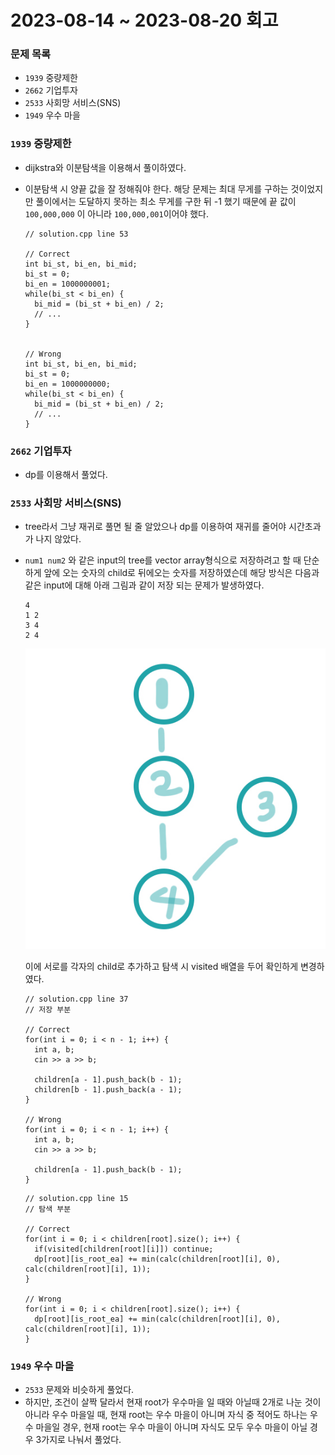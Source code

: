 # 2023-08-14 ~ 2023-08-20 회고

### 문제 목록

- `1939` 중량제한
- `2662` 기업투자
- `2533` 사회망 서비스(SNS)
- `1949` 우수 마을

### `1939` 중량제한

- dijkstra와 이분탐색을 이용해서 풀이하였다.
- 이분탐색 시 양끝 값을 잘 정해줘야 한다. 해당 문제는 최대 무게를 구하는 것이었지만 풀이에서는 도달하지 못하는 최소 무게를 구한 뒤 -1 했기 때문에 끝 값이 `100,000,000` 이 아니라 `100,000,001`이어야 했다.

  ```
  // solution.cpp line 53

  // Correct
  int bi_st, bi_en, bi_mid;
  bi_st = 0;
  bi_en = 1000000001;
  while(bi_st < bi_en) {
    bi_mid = (bi_st + bi_en) / 2;
    // ...
  }


  // Wrong
  int bi_st, bi_en, bi_mid;
  bi_st = 0;
  bi_en = 1000000000;
  while(bi_st < bi_en) {
    bi_mid = (bi_st + bi_en) / 2;
    // ...
  }
  ```

### `2662` 기업투자

- dp를 이용해서 풀었다.

### `2533` 사회망 서비스(SNS)

- tree라서 그냥 재귀로 풀면 될 줄 알았으나 dp를 이용하여 재귀를 줄어야 시간초과가 나지 않았다.
- `num1 num2` 와 같은 input의 tree를 vector array형식으로 저장하려고 할 때 단순하게 앞에 오는 숫자의 child로 뒤에오는 숫자를 저장하였슨데 해당 방식은 다음과 같은 input에 대해 아래 그림과 같이 저장 되는 문제가 발생하였다.

  ```
  4
  1 2
  3 4
  2 4
  ```

  ![잘못된 tree](./res/2533_01.jpg "잘못된 tree")

  이에 서로를 각자의 child로 추가하고 탐색 시 visited 배열을 두어 확인하게 변경하였다.

  ```
  // solution.cpp line 37
  // 저장 부분

  // Correct
  for(int i = 0; i < n - 1; i++) {
    int a, b;
    cin >> a >> b;

    children[a - 1].push_back(b - 1);
    children[b - 1].push_back(a - 1);
  }

  // Wrong
  for(int i = 0; i < n - 1; i++) {
    int a, b;
    cin >> a >> b;

    children[a - 1].push_back(b - 1);
  }
  ```

  ```
  // solution.cpp line 15
  // 탐색 부분

  // Correct
  for(int i = 0; i < children[root].size(); i++) {
    if(visited[children[root][i]]) continue;
    dp[root][is_root_ea] += min(calc(children[root][i], 0), calc(children[root][i], 1));
  }

  // Wrong
  for(int i = 0; i < children[root].size(); i++) {
    dp[root][is_root_ea] += min(calc(children[root][i], 0), calc(children[root][i], 1));
  }
  ```

### `1949` 우수 마을

- `2533` 문제와 비슷하게 풀었다.
- 하지만, 조건이 살짝 달라서 현재 root가 우수마을 일 때와 아닐때 2개로 나눈 것이 아니라 우수 마을일 때, 현재 root는 우수 마을이 아니며 자식 중 적어도 하나는 우수 마을일 경우, 현재 root는 우수 마을이 아니며 자식도 모두 우수 마을이 아닐 경우 3가지로 나눠서 풀었다.
